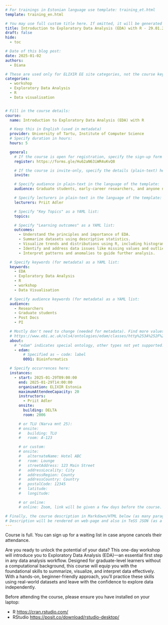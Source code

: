 ```yaml
---
# For trainings in Estonian language use template: training_et.html
template: training_en.html

# You may use full custom title here. If omitted, it will be generated from course name.
title: Introduction to Exploratory Data Analysis (EDA) with R - 29.01.2025 - Waiting list available
draft: false
hide:
  - toc

# Date of this blog post:
date: 2025-01-02
authors:
  - Diana

# These are used only for ELIXIR EE site categories, not the course keywords on TESS
categories:
  - workshop
  - Exploratory Data Analysis
  - R
  - Data visualisation


# Fill in the course details:
course:
  name: Introduction to Exploratory Data Analysis (EDA) with R

  # Keep this in English (used in metadata)
  provider: University of Tartu, Institute of Computer Science
  # Specify duration in hours:
  hours: 5

  general:
    # If the course is open for registration, specify the sign-up form link here (otherwise, remove it):
    register: https://forms.gle/Hu62aN63iWR4uKvQ8

    # If the course is invite-only, specify the details (plain-text) here (otherwise, remove it):
    invite:

    # Specify audience in plain-text in the language of the template:
    audience: Graduate students, early-career researchers, and anyone new to data analysis who wants to get started with EDA using R.

    # Specify lecturers in plain-text in the language of the template:
    lecturers: Priit Adler

    # Specify "Key Topics" as a YAML list:
    topics:

    # Specify "Learning outcomes" as a YAML list:
    outcomes:
      - Understand the principles and importance of EDA.
      - Summarize datasets using descriptive statistics.
      - Visualize trends and distributions using R, including histograms, boxplots, and scatterplots.
      - Identify and address data issues like missing values and outliers.
      - Interpret patterns and anomalies to guide further analysis.

  # Specify keywords (for metadata) as a YAML list:
  keywords:
    - EDA
    - Exploratory Data Analysis
    - R
    - workshop
    - Data Visualisation

  # Specify audience keywords (for metadata) as a YAML list:
  audience:
    - Researchers
    - Graduate students
    - Post Docs
    - PI

  # Mostly don't need to change (needed for metadata). Find more values here:
  # https://www.ebi.ac.uk/ols4/ontologies/edam/classes/http%253A%252F%252Fedamontology.org%252Ftopic_0003?lang=en
  about:
    # "edam" indicates special ontology, other types not yet supported.
    - edam:
        # Specified as – code: label
        0091: Bioinformatics

  # Specify occurrences here:
  instances:
    - start: 2025-01-29T09:00:00
      end: 2025-01-29T14:00:00
      organisation: ELIXIR Estonia
      maximumAttendeeCapacity: 20
      instructors:
        - Priit Adler
      onsite:
        building: DELTA
        room: 2006

      # or TLU (Narva mnt 25):
      # onsite:
      #   building: TLU
      #   room: A-123

      # or custom:
      # onsite:
      #   alternateName: Hotel ABC
      #   room: Lounge
      #   streetAddress: 123 Main Street
      #   addressLocality: City
      #   addressRegion: County
      #   addressCountry: Country
      #   postalCode: 12345
      #   latitude:
      #   longitude:

      # or online:
      # online: Zoom, link will be given a few days before the course.

# Finally, the course description in Markdown/HTML below (as many paragraphs as needed).
# Description will be rendered on web-page and also in TeSS JSON (as a string of HTML).
---
```


Course is full. You can sign up for a waiting list in case anyone cancels their attendance.

Are you ready to unlock the potential of your data? This one-day workshop will introduce you to Exploratory Data Analysis (EDA)—an essential first step in any data analysis workflow. Designed for graduate-level learners without a computational background, this course will equip you with the foundational skills to summarize, visualize, and interpret data effectively. With a hands-on, beginner-friendly approach, you’ll practice these skills using real-world datasets and leave with the confidence to explore data independently.

Before attending the course, please ensure you have installed on your laptop:

* R https://cran.rstudio.com/
* RStudio https://posit.co/download/rstudio-desktop/

